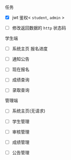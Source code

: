 任务

- [x] jwt 鉴权< `student`, `admin` >

- [ ] 修改返回数据的 `http` 状态码

学生端

- [ ] 系统主页 报名进度

- [ ] 通知公告

- [ ] 现在报名

- [ ] 成绩查询

- [ ] 录取查询

管理端

- [ ] 系统主页(无请求)

- [ ] 学生管理

- [ ] 审核管理

- [ ] 成绩管理

- [ ] 公告管理